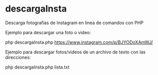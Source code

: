 # descargaInsta

Descarga fotografías de Instagram en línea de comandos con PHP

Ejemplo para descargar una foto o video:

php descargaInsta.php https://www.instagram.com/p/BJYODoXAmWJ/

Ejemplo para descargar fotos/videos de un archivo de texto con las direcciones:

php descargaInsta.php lista.txt
